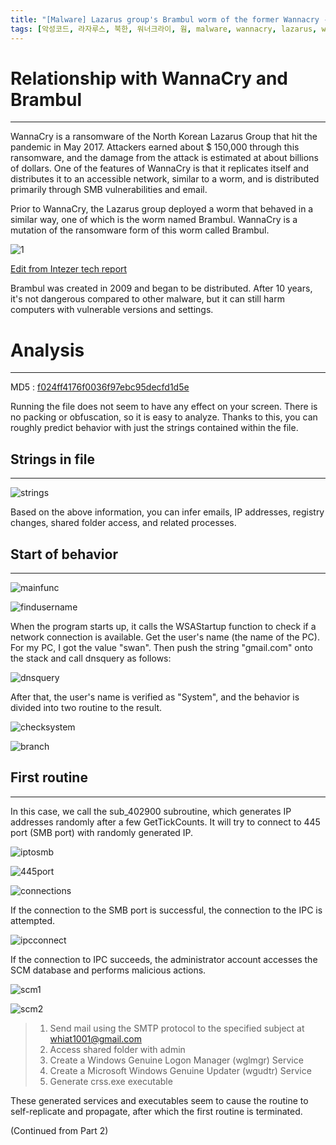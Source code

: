 ```yaml
---
title: "[Malware] Lazarus group's Brambul worm of the former Wannacry - 1"
tags: [악성코드, 라자루스, 북한, 워너크라이, 웜, malware, wannacry, lazarus, worm, north korea, english]
---
```


# Relationship with WannaCry and Brambul
---

WannaCry is a ransomware of the North Korean Lazarus Group that hit the pandemic in May 2017.
Attackers earned about $ 150,000 through this ransomware, and the damage from the attack is estimated at about billions of dollars.
One of the features of WannaCry is that it replicates itself and distributes it to an accessible network, similar to a worm, and is distributed primarily through SMB vulnerabilities and email.

Prior to WannaCry, the Lazarus group deployed a worm that behaved in a similar way, one of which is the worm named Brambul.
WannaCry is a mutation of the ransomware form of this worm called Brambul.

![1](https://cdn5.alienvault.com/blog-content/Screen_Shot_2018-02-08_at_5.42.47_PM.png)

[Edit from Intezer tech report ](http://www.intezer.com/wp-content/uploads/2017/07/Intezer-WannaCry.pdf)

Brambul was created in 2009 and began to be distributed. After 10 years, it's not dangerous compared to other malware, but it can still harm computers with vulnerable versions and settings.

# Analysis
---
MD5 :  [f024ff4176f0036f97ebc95decfd1d5e](https://www.hybrid-analysis.com/sample/7b2f8c43b4c92fb2add9fce264e92668dac2530493c51c5d6b45dcb764e208ed/?environmentId=100)

Running the file does not seem to have any effect on your screen.
There is no packing or obfuscation, so it is easy to analyze.
Thanks to this, you can roughly predict behavior with just the strings contained within the file.


## Strings in file
---
![strings](https://i.imgur.com/xgpGboe.png)

Based on the above information, you can infer emails, IP addresses, registry changes, shared folder access, and related processes.


## Start of behavior
---
![mainfunc](https://i.imgur.com/nLWaVUt.png)

![findusername](https://i.imgur.com/cKclzgO.png)

When the program starts up, it calls the WSAStartup function to check if a network connection is available.
Get the user's name (the name of the PC). For my PC, I got the value "swan".
Then push the string "gmail.com" onto the stack and call dnsquery as follows:

![dnsquery](https://i.imgur.com/O0B3XUC.png)

After that, the user's name is verified as "System", and the behavior is divided into two routine to the result.

![checksystem](https://i.imgur.com/nu7Qqd2.png)

![branch](https://i.imgur.com/GhWLwo9.png)


## First routine
---

In this case, we call the sub_402900 subroutine, which generates IP addresses randomly after a few GetTickCounts.
It will try to connect to 445 port (SMB port) with randomly generated IP.

![iptosmb](https://i.imgur.com/bykvnRb.png)

![445port](https://i.imgur.com/UUWYUUZ.png)

![connections](https://i.imgur.com/5slnWx2.png)

If the connection to the SMB port is successful, the connection to the IPC is attempted.

![ipcconnect](https://i.imgur.com/Ymvu1X4.png)

If the connection to IPC succeeds, the administrator account accesses the SCM database and performs malicious actions.

![scm1](https://i.imgur.com/VmvgAtB.png)

![scm2](https://i.imgur.com/jN1KzYh.png)

>1. Send mail using the SMTP protocol to the specified subject at whiat1001@gmail.com
>2. Access shared folder with admin
>3. Create a Windows Genuine Logon Manager (wglmgr) Service
>4. Create a Microsoft Windows Genuine Updater (wgudtr) Service
>5. Generate crss.exe executable

These generated services and executables seem to cause the routine to self-replicate and propagate, after which the first routine is terminated.

(Continued from Part 2)
